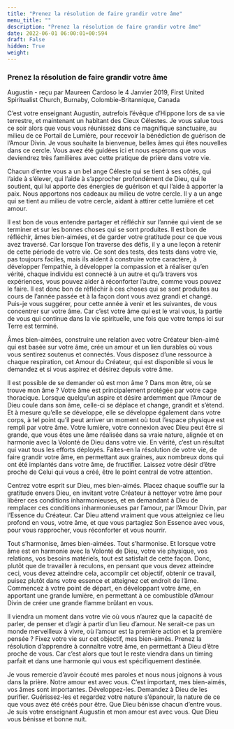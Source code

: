 ```yaml
---
title: "Prenez la résolution de faire grandir votre âme"
menu_title: ""
description: "Prenez la résolution de faire grandir votre âme"
date: 2022-06-01 06:00:01+00:594
draft: False
hidden: True
weight:
---
```

### Prenez la résolution de faire grandir votre âme

Augustin - reçu par Maureen Cardoso le 4 Janvier 2019, First United Spiritualist Church, Burnaby, Colombie-Britannique, Canada

C’est votre enseignant Augustin, autrefois l’évêque d’Hippone lors de sa vie terrestre, et maintenant un habitant des Cieux Célestes. Je vous salue tous ce soir alors que vous vous réunissez dans ce magnifique sanctuaire, au milieu de ce Portail de Lumière, pour recevoir la bénédiction de guérison de l’Amour Divin. Je vous souhaite la bienvenue, belles âmes qui êtes nouvelles dans ce cercle. Vous avez été guidées ici et nous espérons que vous deviendrez très familières avec cette pratique de prière dans votre vie.

Chacun d’entre vous a un bel ange Céleste qui se tient à ses côtés, qui l’aide à s’élever, qui l’aide à s’approcher profondément de Dieu, qui le soutient, qui lui apporte des énergies de guérison et qui l’aide à apporter la paix. Nous apportons nos cadeaux au milieu de votre cercle. Il y a un ange qui se tient au milieu de votre cercle, aidant à attirer cette lumière et cet amour.

Il est bon de vous entendre partager et réfléchir sur l’année qui vient de se terminer et sur les bonnes choses qui se sont produites. Il est bon de réfléchir, âmes bien-aimées, et de garder votre gratitude pour ce que vous avez traversé. Car lorsque l’on traverse des défis, il y a une leçon à retenir de cette période de votre vie. Ce sont des tests, des tests dans votre vie, pas toujours faciles, mais ils aident à construire votre caractère, à développer l’empathie, à développer la compassion et à réaliser qu’en vérité, chaque individu est connecté à un autre et qu’à travers vos expériences, vous pouvez aider à réconforter l’autre, comme vous pouvez le faire. Il est donc bon de réfléchir à ces choses qui se sont produites au cours de l’année passée et à la façon dont vous avez grandi et changé. Puis-je vous suggérer, pour cette année à venir et les suivantes, de vous concentrer sur votre âme. Car c’est votre âme qui est le vrai vous, la partie de vous qui continue dans la vie spirituelle, une fois que votre temps ici sur Terre est terminé.

Âmes bien-aimées, construire une relation avec votre Créateur bien-aimé qui est basée sur votre âme, crée un amour et un lien durables où vous vous sentirez soutenus et connectés. Vous disposez d’une ressource à chaque respiration, cet Amour du Créateur, qui est disponible si vous le demandez et si vous aspirez et désirez depuis votre âme.

Il est possible de se demander où est mon âme ? Dans mon être, où se trouve mon âme ? Votre âme est principalement protégée par votre cage thoracique. Lorsque quelqu’un aspire et désire ardemment que l’Amour de Dieu coule dans son âme, celle-ci se déplace et change, grandit et s’étend. Et à mesure qu’elle se développe, elle se développe également dans votre corps, à tel point qu’il peut arriver un moment où tout l’espace physique est rempli par votre âme. Votre lumière, votre connexion avec Dieu peut être si grande, que vous êtes une âme réalisée dans sa vraie nature, alignée et en harmonie avec la Volonté de Dieu dans votre vie. En vérité, c’est un résultat qui vaut tous les efforts déployés. Faites-en la résolution de votre vie, de faire grandir votre âme, en permettant aux graines, aux nombreux dons qui ont été implantés dans votre âme, de fructifier. Laissez votre désir d’être proche de Celui qui vous a créé, être le point central de votre attention.

Centrez votre esprit sur Dieu, mes bien-aimés. Placez chaque souffle sur la gratitude envers Dieu, en invitant votre Créateur à nettoyer votre âme pour libérer ces conditions inharmonieuses, et en demandant à Dieu de remplacer ces conditions inharmonieuses par l’amour, par l’Amour Divin, par l’Essence du Créateur. Car Dieu attend vraiment que vous atteigniez ce lieu profond en vous, votre âme, et que vous partagiez Son Essence avec vous, pour vous rapprocher, vous réconforter et vous nourrir.

Tout s’harmonise, âmes bien-aimées. Tout s’harmonise. Et lorsque votre âme est en harmonie avec la Volonté de Dieu, votre vie physique, vos relations, vos besoins matériels, tout est satisfait de cette façon. Donc, plutôt que de travailler à reculons, en pensant que vous devez atteindre ceci, vous devez atteindre cela, accomplir cet objectif, obtenir ce travail, puisez plutôt dans votre essence et atteignez cet endroit de l’âme. Commencez à votre point de départ, en développant votre âme, en apportant une grande lumière, en permettant à ce combustible d’Amour Divin de créer une grande flamme brûlant en vous.

Il viendra un moment dans votre vie où vous n’aurez que la capacité de parler, de penser et d’agir à partir d’un lieu d’amour. Ne serait-ce pas un monde merveilleux à vivre, où l’amour est la première action et la première pensée ? Fixez votre vie sur cet objectif, mes bien-aimés. Prenez la résolution d’apprendre à connaître votre âme, en permettant à Dieu d’être proche de vous. Car c’est alors que tout le reste viendra dans un timing parfait et dans une harmonie qui vous est spécifiquement destinée.

Je vous remercie d’avoir écouté mes paroles et nous nous joignons à vous dans la prière. Notre amour est avec vous. C’est important, mes bien-aimés, vos âmes sont importantes. Développez-les. Demandez à Dieu de les purifier. Guérissez-les et regardez votre nature s’épanouir, la nature de ce que vous avez été créés pour être. Que Dieu bénisse chacun d’entre vous. Je suis votre enseignant Augustin et mon amour est avec vous. Que Dieu vous bénisse et bonne nuit.
